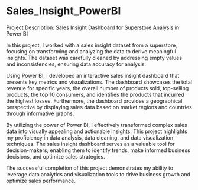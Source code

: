 # Sales_Insight_PowerBI
Project Description: Sales Insight Dashboard for Superstore Analysis in Power BI

In this project, I worked with a sales insight dataset from a superstore, focusing on transforming and analyzing the data to derive meaningful insights. 
The dataset was carefully cleaned by addressing empty values and inconsistencies, ensuring data accuracy for analysis.

Using Power BI, I developed an interactive sales insight dashboard that presents key metrics and visualizations. 
The dashboard showcases the total revenue for specific years, the overall number of products sold, top-selling products, the top 10 consumers, and identifies the products that incurred the highest losses. 
Furthermore, the dashboard provides a geographical perspective by displaying sales data based on market regions and countries through informative graphs.

By utilizing the power of Power BI, I effectively transformed complex sales data into visually appealing and actionable insights.
This project highlights my proficiency in data analysis, data cleaning, and data visualization techniques. 
The sales insight dashboard serves as a valuable tool for decision-makers, enabling them to identify trends, make informed business decisions, and optimize sales strategies.

The successful completion of this project demonstrates my ability to leverage data analytics and visualization tools to drive business growth and optimize sales performance.
